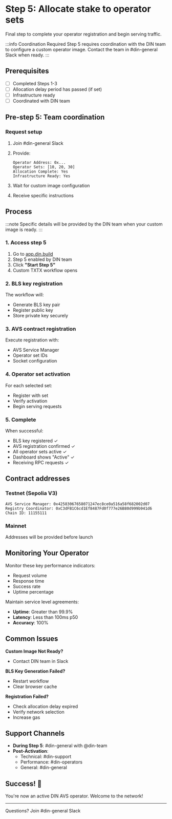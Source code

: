 # Step 5: Allocate stake to operator sets

Final step to complete your operator registration and begin serving traffic.

:::info Coordination Required
Step 5 requires coordination with the DIN team to configure a custom operator image. Contact the team in #din-general Slack when ready.
:::

## Prerequisites

- [ ] Completed Steps 1-3
- [ ] Allocation delay period has passed (if set)
- [ ] Infrastructure ready
- [ ] Coordinated with DIN team

## Pre-step 5: Team coordination

### Request setup

1. Join #din-general Slack
2. Provide:

   ```text
   Operator Address: 0x...
   Operator Sets: [10, 20, 30]
   Allocation Complete: Yes
   Infrastructure Ready: Yes
   ```

3. Wait for custom image configuration
4. Receive specific instructions

## Process

:::note
Specific details will be provided by the DIN team when your custom image is ready.
:::

### 1. Access step 5

1. Go to [app.din.build](https://app.din.build)
2. Step 5 enabled by DIN team
3. Click **"Start Step 5"**
4. Custom TXTX workflow opens

### 2. BLS key registration

The workflow will:

- Generate BLS key pair
- Register public key
- Store private key securely

### 3. AVS contract registration

Execute registration with:

- AVS Service Manager
- Operator set IDs
- Socket configuration

### 4. Operator set activation

For each selected set:

- Register with set
- Verify activation
- Begin serving requests

### 5. Complete

When successful:

- BLS key registered ✓
- AVS registration confirmed ✓
- All operator sets active ✓
- Dashboard shows "Active" ✓
- Receiving RPC requests ✓

## Contract addresses

### Testnet (Sepolia V3)

```text
AVS Service Manager: 0x42583067658071247ec8ce0a516a58f682002d07
Registry Coordinator: 0xC3dFB1C6cd1Ef8487Fd0f777e26B80d999b941d6
Chain ID: 11155111
```

### Mainnet

Addresses will be provided before launch

## Monitoring Your Operator

Monitor these key performance indicators:

- Request volume
- Response time
- Success rate
- Uptime percentage

Maintain service level agreements:

- **Uptime**: Greater than 99.9%
- **Latency**: Less than 100ms p50
- **Accuracy**: 100%

## Common Issues

**Custom Image Not Ready?**

- Contact DIN team in Slack

**BLS Key Generation Failed?**

- Restart workflow
- Clear browser cache

**Registration Failed?**

- Check allocation delay expired
- Verify network selection
- Increase gas

## Support Channels

- **During Step 5**: #din-general with @din-team
- **Post-Activation**:
  - Technical: #din-support
  - Performance: #din-operators
  - General: #din-general

## Success! 🎉

You're now an active DIN AVS operator. Welcome to the network!

---

Questions? Join #din-general Slack
